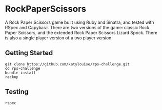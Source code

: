 # RockPaperScissors

A Rock Paper Scissors game built using Ruby and Sinatra, and tested with RSpec and Capybara.  There are two versions of the game: classic Rock Paper Scissors, and the extended Rock Paper Scissors Lizard Spock.  There is also a single player version of a two player version.

## Getting Started

```
git clone https://github.com/katylouise/rps-challenge.git
cd rps-challenge
bundle install
rackup
```

## Testing

```
rspec
```


